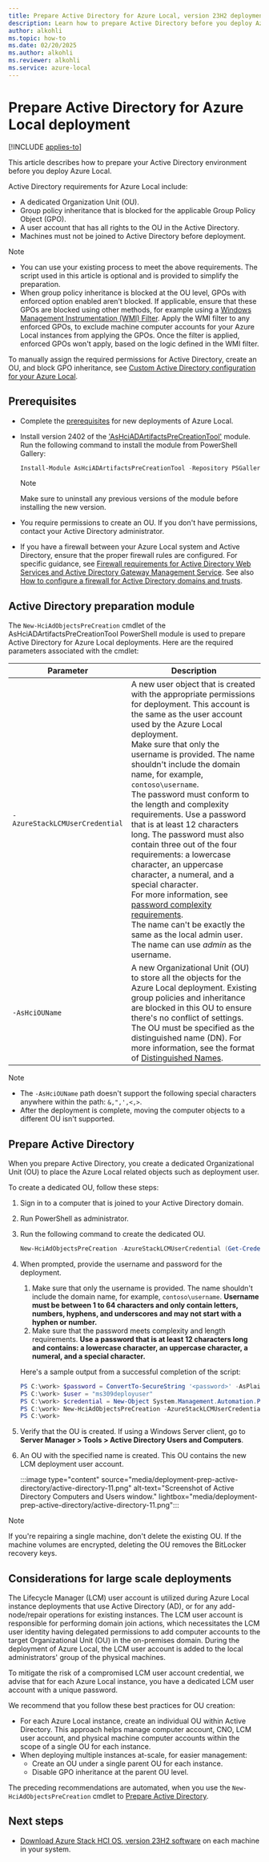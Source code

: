 ```yaml
--- 
title: Prepare Active Directory for Azure Local, version 23H2 deployment
description: Learn how to prepare Active Directory before you deploy Azure Local, version 23H2.
author: alkohli
ms.topic: how-to
ms.date: 02/20/2025
ms.author: alkohli
ms.reviewer: alkohli
ms.service: azure-local
---
```


# Prepare Active Directory for Azure Local deployment

[!INCLUDE [applies-to](../includes/hci-applies-to-23h2.md)]

This article describes how to prepare your Active Directory environment before you deploy Azure Local.

Active Directory requirements for Azure Local include:

- A dedicated Organization Unit (OU).
- Group policy inheritance that is blocked for the applicable Group Policy Object (GPO).
- A user account that has all rights to the OU in the Active Directory.
- Machines must not be joined to Active Directory before deployment.

> [!NOTE]
> - You can use your existing process to meet the above requirements. The script used in this article is optional and is provided to simplify the preparation.
> - When group policy inheritance is blocked at the OU level, GPOs with enforced option enabled aren't blocked. If applicable, ensure that these GPOs are blocked using other methods, for example using a [Windows Management Instrumentation (WMI) Filter](https://techcommunity.microsoft.com/t5/ask-the-directory-services-team/fun-with-wmi-filters-in-group-policy/ba-p/395648). Apply the WMI filter to any enforced GPOs, to exclude machine computer accounts for your Azure Local instances from applying the GPOs. Once the filter is applied, enforced GPOs won't apply, based on the logic defined in the WMI filter.

To manually assign the required permissions for Active Directory, create an OU, and block GPO inheritance, see
[Custom Active Directory configuration for your Azure Local](../plan/configure-custom-settings-active-directory.md).

## Prerequisites

- Complete the [prerequisites](./deployment-prerequisites.md) for new deployments of Azure Local.
- Install version 2402 of the ['AsHciADArtifactsPreCreationTool'](https://www.powershellgallery.com/packages/AsHciADArtifactsPreCreationTool/10.2402) module. Run the following command to install the module from PowerShell Gallery:

    ```powershell
    Install-Module AsHciADArtifactsPreCreationTool -Repository PSGallery -Force
    ```

    > [!NOTE]
    > Make sure to uninstall any previous versions of the module before installing the new version.

- You require permissions to create an OU. If you don't have permissions, contact your Active Directory administrator.

- If you have a firewall between your Azure Local system and Active Directory, ensure that the proper firewall rules are configured. For specific guidance, see [Firewall requirements for Active Directory Web Services and Active Directory Gateway Management Service](../concepts/firewall-requirements.md). See also [How to configure a firewall for Active Directory domains and trusts](/troubleshoot/windows-server/active-directory/config-firewall-for-ad-domains-and-trusts#windows-server-2008-and-later-versions).

## Active Directory preparation module

The `New-HciAdObjectsPreCreation` cmdlet of the AsHciADArtifactsPreCreationTool PowerShell module is used to prepare Active Directory for Azure Local deployments. Here are the required parameters associated with the cmdlet:

|Parameter|Description|
|--|--|
|`-AzureStackLCMUserCredential`|A new user object that is created with the appropriate permissions for deployment. This account is the same as the user account used by the Azure Local deployment.<br> Make sure that only the username is provided. The name shouldn't include the domain name, for example, `contoso\username`.<br>The password must conform to the length and complexity requirements. Use a password that is at least 12 characters long. The password must also contain three out of the four requirements: a lowercase character, an uppercase character, a numeral, and  a special character.<br>For more information, see [password complexity requirements](/azure/active-directory-b2c/password-complexity?pivots=b2c-user-flow).<br> The name can't be exactly the same as the local admin user. <br> The name can use *admin* as the username.|
|`-AsHciOUName`|A new Organizational Unit (OU) to store all the objects for the Azure Local deployment. Existing group policies and inheritance are blocked in this OU to ensure there's no conflict of settings. The OU must be specified as the distinguished name (DN). For more information, see the format of [Distinguished Names](/previous-versions/windows/desktop/ldap/distinguished-names).|

> [!NOTE]
> - The `-AsHciOUName` path doesn't support the following special characters anywhere within the path: `&,",',<,>`.
> - After the deployment is complete, moving the computer objects to a different OU isn't supported.

## Prepare Active Directory

When you prepare Active Directory, you create a dedicated Organizational Unit (OU) to place the Azure Local related objects such as deployment user.

To create a dedicated OU, follow these steps:

1. Sign in to a computer that is joined to your Active Directory domain.
1. Run PowerShell as administrator.
1. Run the following command to create the dedicated OU.

    ```powershell
    New-HciAdObjectsPreCreation -AzureStackLCMUserCredential (Get-Credential) -AsHciOUName "<OU name or distinguished name including the domain components>"

1. When prompted, provide the username and password for the deployment.

    1. Make sure that only the username is provided. The name shouldn't include the domain name, for example, `contoso\username`. **Username must be between 1 to 64 characters and only contain letters, numbers, hyphens, and underscores and may not start with a hyphen or number.**
    1. Make sure that the password meets complexity and length requirements. **Use a password that is at least 12 characters long and contains: a lowercase character, an uppercase character, a numeral, and  a special character.**

    Here's a sample output from a successful completion of the script:

    ```powershell
    PS C:\work> $password = ConvertTo-SecureString '<password>' -AsPlainText -Force
    PS C:\work> $user = "ms309deployuser"
    PS C:\work> $credential = New-Object System.Management.Automation.PSCredential ($user, $password)
    PS C:\work> New-HciAdObjectsPreCreation -AzureStackLCMUserCredential $credential -AsHciOUName "OU=ms309,DC=PLab8,DC=nttest,DC=microsoft,DC=com"    
    PS C:\work>
    ```

1. Verify that the OU is created. If using a Windows Server client, go to **Server Manager > Tools > Active Directory Users and Computers**.

1. An OU with the specified name is created. This OU contains the new LCM deployment user account.

    :::image type="content" source="media/deployment-prep-active-directory/active-directory-11.png" alt-text="Screenshot of Active Directory Computers and Users window." lightbox="media/deployment-prep-active-directory/active-directory-11.png":::

> [!NOTE]
> If you're repairing a single machine, don't delete the existing OU. If the machine volumes are encrypted, deleting the OU removes the BitLocker recovery keys.

## Considerations for large scale deployments

The Lifecycle Manager (LCM) user account is utilized during Azure Local instance deployments that use Active Directory (AD), or for any add-node/repair operations for existing instances. The LCM user account is responsible for performing domain join actions, which necessitates the LCM user identity having delegated permissions to add computer accounts to the target Organizational Unit (OU) in the on-premises domain. During the deployment of Azure Local, the LCM user account is added to the local administrators' group of the physical machines.

To mitigate the risk of a compromised LCM user account credential, we advise that for each Azure Local instance, you have a dedicated LCM user account with a unique password.

We recommend that you follow these best practices for OU creation:

- For each Azure Local instance, create an individual OU within Active Directory. This approach helps manage computer account, CNO, LCM user account, and physical machine computer accounts within the scope of a single OU for each instance.
- When deploying multiple instances at-scale, for easier management:
  - Create an OU under a single parent OU for each instance.
  - Disable GPO inheritance at the parent OU level.

The preceding recommendations are automated, when you use the `New-HciAdObjectsPreCreation` cmdlet to [Prepare Active Directory](#active-directory-preparation-module).

## Next steps

- [Download Azure Stack HCI OS, version 23H2 software](./download-23h2-software.md) on each machine in your system.
